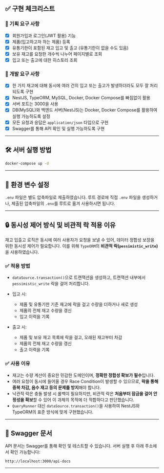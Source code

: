 
## ✅ 구현 체크리스트

### 📌 기획 요구 사항

* [x] 회원가입과 로그인(JWT 활용) 기능
* [x] 제품(입고하고자 하는 제품) 등록
* [x] 유통기한이 포함된 재고 입고 및 출고 (유통기한이 없을 수도 있음)
* [x] 보유 재고를 요청한 개수씩 나누어 페이지별로 조회
* [x] 입고 또는 출고에 대한 히스토리 조회

### 📌 개발 요구 사항

* [x] 한 가지 재고에 대해 동시에 여러 건의 입고 또는 출고가 발생하더라도 모두 잘 처리되도록 구현
* [x] NestJS, TypeORM, MySQL, Docker, Docker Compose를 빠짐없이 활용
* [x] 서버 포트는 3000을 사용
* [x] DB(MySQL)와 백엔드 서버(NestJS)는 Docker, Docker Compose를 활용하여 실행 가능하도록 설정
* [x] 모든 요청과 응답은 `application/json` 타입으로 구현
* [x] Swagger를 통해 API 확인 및 실행 가능하도록 구현

---

## 🛠 서버 실행 방법

```bash
docker-compose up -d
```

---

## 📁 환경 변수 설정

`.env` 파일은 별도 압축파일로 제출하였습니다.
루트 경로에 직접 `.env` 파일을 생성하거나, 제출된 압축파일의 `.env`를 루트로 옮겨 사용하시면 됩니다.

---

## 🔒 동시성 제어 방식 및 비관적 락 적용 이유

재고 입출고 로직은 동시에 여러 사용자가 요청을 보낼 수 있어, 데이터 정합성 보장을 위한 동시성 제어가 필요합니다.
이를 위해 `TypeORM`의 **비관적 락(`pessimistic_write`)** 을 사용하였습니다.

### ✅ 적용 방법

* `dataSource.transaction()`으로 트랜잭션을 생성하고, 트랜잭션 내부에서 `pessimistic_write` 락을 걸어 처리합니다.
* 입고 시:

  * 제품 및 유통기한 기준 재고에 락을 걸고 수량을 더하거나 새로 생성
  * 제품의 전체 재고 수량을 갱신
  * 입고 이력을 기록
* 출고 시:

  * 제품 및 보유 재고 목록에 락을 걸고, 오래된 재고부터 차감
  * 제품의 전체 재고 수량을 갱신
  * 출고 이력을 기록

### ✅ 사용 이유

* 재고는 수량 계산이 중요한 민감한 도메인이며, **정확한 정합성 확보가 필수**입니다.
* 여러 요청이 동시에 들어올 경우 Race Condition이 발생할 수 있으므로, **락을 통해 중복 차감, 음수 재고 등의 문제를 방지**해야 합니다.
* 낙관적 락은 충돌 발생 시 롤백이 필요하지만, 비관적 락은 **처음부터 잠금을 걸어 안정성을 확보**할 수 있어 이 과제의 목적에 더 적합하다고 판단했습니다.
* `QueryRunner` 대신 `dataSource.transaction()`을 사용하여 NestJS와 TypeORM의 표준 방식에 맞게 구현했습니다.

---

## 📄 Swagger 문서

API 문서는 Swagger를 통해 확인 및 테스트할 수 있습니다.
서버 실행 후 아래 주소에서 확인 가능합니다:

```
http://localhost:3000/api-docs
```

---

